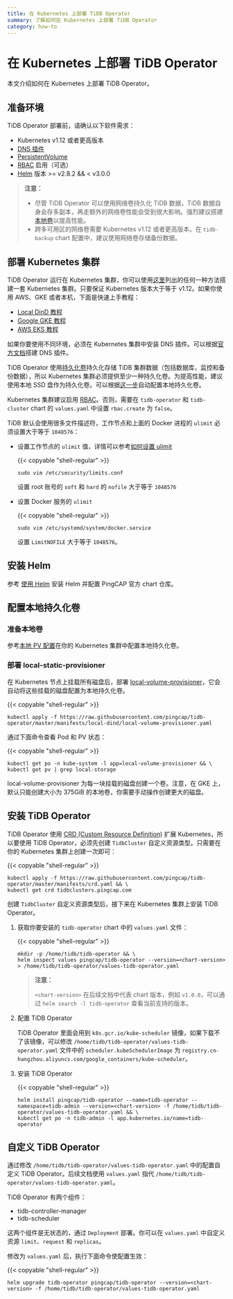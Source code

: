 ```yaml
---
title: 在 Kubernetes 上部署 TiDB Operator
summary: 了解如何在 Kubernetes 上部署 TiDB Operator
category: how-to
---
```


# 在 Kubernetes 上部署 TiDB Operator

本文介绍如何在 Kubernetes 上部署 TiDB Operator。

## 准备环境

TiDB Operator 部署前，请确认以下软件需求：

* Kubernetes v1.12 或者更高版本
* [DNS 插件](https://kubernetes.io/docs/tasks/access-application-cluster/configure-dns-cluster/)
* [PersistentVolume](https://kubernetes.io/docs/concepts/storage/persistent-volumes/)
* [RBAC](https://kubernetes.io/docs/admin/authorization/rbac) 启用（可选）
* [Helm](https://helm.sh) 版本 >= v2.8.2 && < v3.0.0

> **注意：**
>
> - 尽管 TiDB Operator 可以使用网络卷持久化 TiDB 数据，TiDB 数据自身会存多副本，再走额外的网络卷性能会受到很大影响。强烈建议搭建[本地卷](https://kubernetes.io/docs/concepts/storage/volumes/#local)以提高性能。
> - 跨多可用区的网络卷需要 Kubernetes v1.12 或者更高版本。在 `tidb-backup` chart 配置中，建议使用网络卷存储备份数据。

## 部署 Kubernetes 集群

TiDB Operator 运行在 Kubernetes 集群，你可以使用[这里](https://kubernetes.io/docs/setup/)列出的任何一种方法搭建一套 Kubernetes 集群。只要保证 Kubernetes 版本大于等于 v1.12。如果你使用 AWS、GKE 或者本机，下面是快速上手教程：

* [Local DinD 教程](/dev/tidb-in-kubernetes/get-started/deploy-tidb-from-kubernetes-dind.md)
* [Google GKE 教程](/dev/tidb-in-kubernetes/get-started/deploy-tidb-from-kubernetes-gke.md)
* [AWS EKS 教程](/dev/tidb-in-kubernetes/deploy/aws-eks.md)

如果你要使用不同环境，必须在 Kubernetes 集群中安装 DNS 插件。可以根据[官方文档](https://kubernetes.io/docs/tasks/access-application-cluster/configure-dns-cluster/)搭建 DNS 插件。

TiDB Operator 使用[持久化卷](https://kubernetes.io/docs/concepts/storage/persistent-volumes/)持久化存储 TiDB 集群数据（包括数据库，监控和备份数据），所以 Kubernetes 集群必须提供至少一种持久化卷。为提高性能，建议使用本地 SSD 盘作为持久化卷。可以根据[这一步](#配置本地持久化卷)自动配置本地持久化卷。

Kubernetes 集群建议启用 [RBAC](https://kubernetes.io/docs/admin/authorization/rbac)。否则，需要在 `tidb-operator` 和 `tidb-cluster` chart 的 `values.yaml` 中设置 `rbac.create` 为 `false`。

TiDB 默认会使用很多文件描述符，工作节点和上面的 Docker 进程的 `ulimit` 必须设置大于等于 `1048576`：

* 设置工作节点的 `ulimit` 值，详情可以参考[如何设置 ulimit](https://access.redhat.com/solutions/61334)

    {{< copyable "shell-regular" >}}

    ```shell
    sudo vim /etc/security/limits.conf
    ```

    设置 root 账号的 `soft` 和 `hard` 的 `nofile` 大于等于 `1048576`

* 设置 Docker 服务的 `ulimit`

    {{< copyable "shell-regular" >}}

    ```shell
    sudo vim /etc/systemd/system/docker.service
    ```

    设置 `LimitNOFILE` 大于等于 `1048576`。

## 安装 Helm

参考 [使用 Helm](/dev/tidb-in-kubernetes/reference/tools/in-kubernetes.md#使用-helm) 安装 Helm 并配置 PingCAP 官方 chart 仓库。

## 配置本地持久化卷

### 准备本地卷

参考[本地 PV 配置](/dev/tidb-in-kubernetes/reference/configuration/storage-class.md#本地-pv-配置)在你的 Kubernetes 集群中配置本地持久化卷。

### 部署 local-static-provisioner

在 Kubernetes 节点上挂载所有磁盘后，部署 [local-volume-provisioner](https://github.com/kubernetes-sigs/sig-storage-local-static-provisioner)，它会自动将这些挂载的磁盘配置为本地持久化卷。

{{< copyable "shell-regular" >}}

```shell
kubectl apply -f https://raw.githubusercontent.com/pingcap/tidb-operator/master/manifests/local-dind/local-volume-provisioner.yaml
```

通过下面命令查看 Pod 和 PV 状态：

{{< copyable "shell-regular" >}}

```shell
kubectl get po -n kube-system -l app=local-volume-provisioner && \
kubectl get pv | grep local-storage
```

local-volume-provisioner 为每一块挂载的磁盘创建一个卷。注意，在 GKE 上，默认只能创建大小为 375GiB 的本地卷，你需要手动操作创建更大的磁盘。

## 安装 TiDB Operator

TiDB Operator 使用 [CRD (Custom Resource Definition)](https://kubernetes.io/docs/tasks/access-kubernetes-api/custom-resources/custom-resource-definitions/) 扩展 Kubernetes，所以要使用 TiDB Operator，必须先创建 `TidbCluster` 自定义资源类型。只需要在你的 Kubernetes 集群上创建一次即可：

{{< copyable "shell-regular" >}}

```shell
kubectl apply -f https://raw.githubusercontent.com/pingcap/tidb-operator/master/manifests/crd.yaml && \
kubectl get crd tidbclusters.pingcap.com
```

创建 `TidbCluster` 自定义资源类型后，接下来在 Kubernetes 集群上安装 TiDB Operator。

1. 获取你要安装的 `tidb-operator` chart 中的 `values.yaml` 文件：

    {{< copyable "shell-regular" >}}

    ```shell
    mkdir -p /home/tidb/tidb-operator && \
    helm inspect values pingcap/tidb-operator --version=<chart-version> > /home/tidb/tidb-operator/values-tidb-operator.yaml
    ```

    > **注意：**
    >
    > `<chart-version>` 在后续文档中代表 chart 版本，例如 `v1.0.0`，可以通过 `helm search -l tidb-operator` 查看当前支持的版本。

2. 配置 TiDB Operator

    TiDB Operator 里面会用到 `k8s.gcr.io/kube-scheduler` 镜像，如果下载不了该镜像，可以修改 `/home/tidb/tidb-operator/values-tidb-operator.yaml` 文件中的 `scheduler.kubeSchedulerImage` 为 `registry.cn-hangzhou.aliyuncs.com/google_containers/kube-scheduler`。

3. 安装 TiDB Operator

    {{< copyable "shell-regular" >}}

    ```shell
    helm install pingcap/tidb-operator --name=tidb-operator --namespace=tidb-admin --version=<chart-version> -f /home/tidb/tidb-operator/values-tidb-operator.yaml && \
    kubectl get po -n tidb-admin -l app.kubernetes.io/name=tidb-operator
    ```

## 自定义 TiDB Operator

通过修改 `/home/tidb/tidb-operator/values-tidb-operator.yaml` 中的配置自定义 TiDB Operator。后续文档使用 `values.yaml` 指代 `/home/tidb/tidb-operator/values-tidb-operator.yaml`。

TiDB Operator 有两个组件：

* tidb-controller-manager
* tidb-scheduler

这两个组件是无状态的，通过 `Deployment` 部署。你可以在 `values.yaml` 中自定义资源 `limit`、`request` 和 `replicas`。

修改为 `values.yaml` 后，执行下面命令使配置生效：

{{< copyable "shell-regular" >}}

```shell
helm upgrade tidb-operator pingcap/tidb-operator --version=<chart-version> -f /home/tidb/tidb-operator/values-tidb-operator.yaml
```
